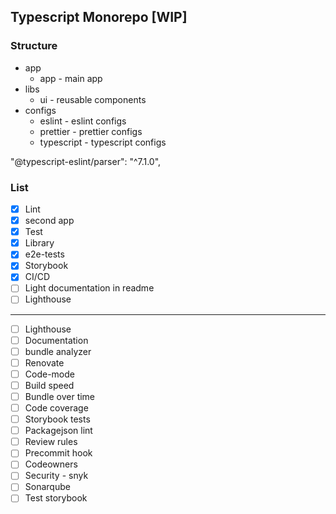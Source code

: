## Typescript Monorepo [WIP]

### Structure

- app
  - app - main app
- libs
  - ui - reusable components
- configs
  - eslint - eslint configs
  - prettier - prettier configs
  - typescript - typescript configs

"@typescript-eslint/parser": "^7.1.0",

### List

- [x] Lint
- [x] second app
- [x] Test
- [x] Library
- [x] e2e-tests
- [x] Storybook
- [x] CI/CD
- [ ] Light documentation in readme
- [ ] Lighthouse

---

- [ ] Lighthouse
- [ ] Documentation
- [ ] bundle analyzer
- [ ] Renovate
- [ ] Code-mode
- [ ] Build speed
- [ ] Bundle over time
- [ ] Code coverage
- [ ] Storybook tests
- [ ] Packagejson lint
- [ ] Review rules
- [ ] Precommit hook
- [ ] Codeowners
- [ ] Security - snyk
- [ ] Sonarqube
- [ ] Test storybook
